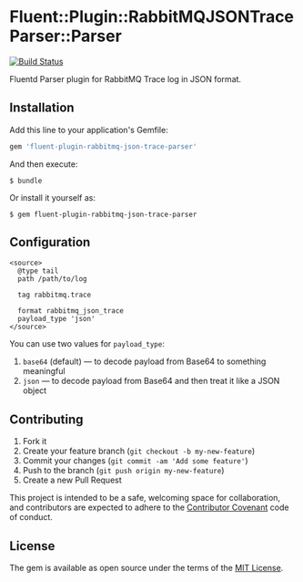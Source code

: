 # Fluent::Plugin::RabbitMQJSONTraceParser::Parser

[![Build Status](https://travis-ci.org/kavu/fluent-plugin-rabbitmq-json-trace-parser.svg?branch=master)](https://travis-ci.org/kavu/fluent-plugin-rabbitmq-json-trace-parser)

Fluentd Parser plugin for RabbitMQ Trace log in JSON format.

## Installation

Add this line to your application's Gemfile:

```ruby
gem 'fluent-plugin-rabbitmq-json-trace-parser'
```

And then execute:

    $ bundle

Or install it yourself as:

    $ gem fluent-plugin-rabbitmq-json-trace-parser

## Configuration

```
<source>
  @type tail
  path /path/to/log

  tag rabbitmq.trace

  format rabbitmq_json_trace
  payload_type 'json'
</source>
```

You can use two values for `payload_type`:
1. `base64` (default) — to decode payload from Base64 to something meaningful
1. `json` — to decode payload from Base64 and then treat it like a JSON object

## Contributing

1. Fork it
2. Create your feature branch (`git checkout -b my-new-feature`)
3. Commit your changes (`git commit -am 'Add some feature'`)
4. Push to the branch (`git push origin my-new-feature`)
5. Create a new Pull Request

This project is intended to be a safe, welcoming space for collaboration, and contributors are expected to adhere to the [Contributor Covenant](contributor-covenant.org) code of conduct.

## License

The gem is available as open source under the terms of the [MIT License](http://opensource.org/licenses/MIT).
